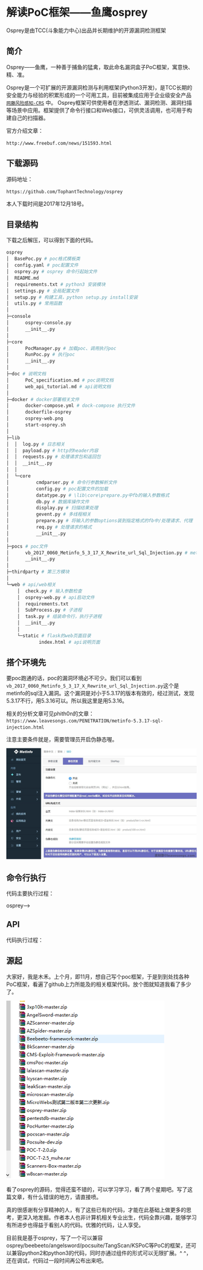 # 解读PoC框架——鱼鹰osprey

Osprey是由TCC(斗象能力中心)出品并长期维护的开源漏洞检测框架

## 简介

Osprey——鱼鹰，一种善于捕鱼的猛禽，取此命名漏洞盒子PoC框架，寓意快、精、准。

Osprey是一个可扩展的开源漏洞检测与利用框架(Python3开发)，是TCC长期的安全能力与经验的积累形成的一个可用工具，目前被集成应用于企业级安全产品 [`网藤风险感知-CRS`](https://www.riskivy.com/product/crs) 中。 Osprey框架可供使用者在渗透测试、漏洞检测、漏洞扫描等场景中应用。框架提供了命令行接口和Web接口，可供灵活调用，也可用于构建自己的扫描器。

官方介绍文章：

`http://www.freebuf.com/news/151593.html`

## 下载源码

源码地址：

`https://github.com/TophantTechnology/osprey`

本人下载时间是2017年12月18号。

## 目录结构

下载之后解压，可以得到下面的代码。

```bash
osprey
│  BasePoc.py # poc格式模板类
│  config.yaml # poc配置文件
│  osprey.py # osprey 命令行起始文件
│  README.md
│  requirements.txt # python3 安装模块
│  settings.py # 全局配置文件
│  setup.py # 构建工具，python setup.py install安装
│  utils.py # 常用函数
│
├─console
│      osprey-console.py 
│      __init__.py
│
├─core
│      PocManager.py # 加载poc、调用执行poc
│      RunPoc.py # 执行poc
│      __init__.py
│
├─doc # 说明文档
│      PoC_specification.md # poc说明文档
│      web_api_tutorial.md # api说明文档
│
├─docker # docker部署相关文件
│      docker-compose.yml # dock-compose 执行文件
│      dockerfile-osprey
│      osprey-web.png
│      start-osprey.sh
│
├─lib
│  │  log.py # 日志相关
│  │  payload.py # http的header内容
│  │  requests.py # 处理请求包和返回包
│  │  __init__.py
│  │
│  └─core
│          cmdparser.py # 命令行参数解析文件
│          config.py # poc配置文件的加载
│          datatype.py # \lib\core\prepare.py中fb的输入参数格式
│          db.py # 数据库操作文件
│          display.py # 扫描结果处理
│          gevent.py # 多线程相关
│          prepare.py # 将输入的参数options装到指定格式的fb中/处理请求、代理
│          req.py # 处理请求的格式
│          __init__.py
│
├─pocs # poc文件
│      vb_2017_0060_Metinfo_5_3_17_X_Rewrite_url_Sql_Injection.py # metinfo的注入漏洞PoC
│      __init__.py
│
├─thirdparty # 第三方模块
│
└─web # api/web相关
    │  check.py # 输入参数检查
    │  osprey-web.py # api启动文件
    │  requirements.txt
    │  SubProcess.py # 子进程
    │  task.py # 组装命令行，执行子进程
    │  __init__.py
    │
    └─static # flask的web页面目录
            index.html # api说明页面
```

## 搭个环境先

要poc跑通的话，poc的漏洞环境必不可少。我们可以看到`vb_2017_0060_Metinfo_5_3_17_X_Rewrite_url_Sql_Injection.py`这个是metinfo的sql注入漏洞。这个漏洞是对小于5.3.17的版本有效的，经过测试，发现5.3.17不行，用5.3.16可以。所以我这里是用5.3.16。

相关的分析文章可见phith0n的文章：`https://www.leavesongs.com/PENETRATION/metinfo-5.3.17-sql-injection.html`

注意主要条件就是，需要管理员开启伪静态喔。

![](./pic/3.jpg)

## 命令行执行

代码主要执行过程：

osprey-->







## API

代码执行过程：





















## 源起

大家好，我是木禾。上个月，即11月，想自己写个poc框架，于是到到处找各种PoC框架，看遍了github上力所能及的相关框架代码。放个图就知道我看了多少了。

![](./pic/end1.png)



看了osprey的源码，觉得还蛮不错的，可以学习学习，看了两个星期吧。写了这篇文章，有什么错误的地方，请直接喷。

真的很感谢有分享精神的人，有了这些已有的代码，才能在此基础上做更多的思考，更深入地发掘。作者本人也非计算机相关专业出生，代码全靠兴趣，能够学习有所进步也得益于看别人的代码。优雅的代码，让人享受。

目前我是基于osprey，写了一个可以兼容osprey/beebeeto/angelsword/pocsuite/TangScan/KSPoC等PoC的框架，还可以兼容python2和python3的代码，同时亦通过组件的形式可以无限扩展。^ ^，还在调试，代码过一段时间再公布出来吧。